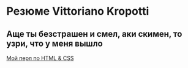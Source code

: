 # Резюме Vittoriano Kropotti

## Аще ты безстрашен и смел, аки скимен, то узри, что у меня вышло

[Мой перл по HTML & CSS](https://x-basso.github.io/resume-Vittoriano-Kropotti/)
